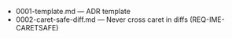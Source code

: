 <!--══════════════════════════════════════════════════
  ╔══════════════════════════════════════════════════════╗
  ║  ░  A D R   I N D E X  ░░░░░░░░░░░░░░░░░░░░░░░░░░░░  ║
  ║                                                      ║
  ║                                                      ║
  ║                                                      ║
  ║                                                      ║
  ║           ╌╌  P L A C E H O L D E R  ╌╌              ║
  ║                                                      ║
  ║                                                      ║
  ║                                                      ║
  ║                                                      ║
  ╚══════════════════════════════════════════════════════╝
    • WHAT ▸ Architectural decision records
    • WHY  ▸ Capture consequential choices
    • HOW  ▸ Short, linked to code and PRD REQs
-->

- 0001-template.md — ADR template
- 0002-caret-safe-diff.md — Never cross caret in diffs (REQ-IME-CARETSAFE)



